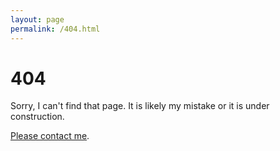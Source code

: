 ```yaml
---
layout: page
permalink: /404.html
---
```


# 404

Sorry, I can't find that page. It is likely my mistake or it is under construction.

<a href="{{ site.baseurl }}/about.html#contact">Please contact me</a>.
